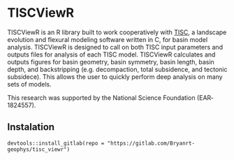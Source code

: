 # TISCViewR

TISCViewR is an R library built to work cooperatively with [TISC](https://github.com/danigeos/tisc), a landscape evolution and flexural modeling software written in C, for basin model analysis. TISCViewR is designed to call on both TISC input parameters and outputs files for analysis of each TISC model. TISCViewR calculates and outputs figures for basin geometry, basin symmetry, basin length, basin depth, and backstripping (e.g. decompaction, total subsidence, and tectonic subsidece). This allows the user to quickly perform deep analysis on many sets of models.

This research was supported by the National Science Foundation (EAR‐1824557).

## Instalation

```
devtools::install_gitlab(repo = "https://gitlab.com/Bryanrt-geophys/tisc_viewr")
```

